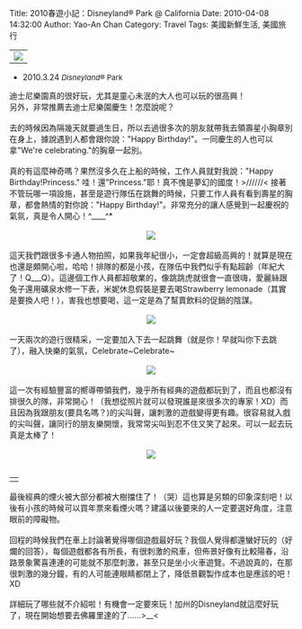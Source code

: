 Title: 2010春遊小記：Disneyland® Park @ California
Date: 2010-04-08 14:32:00
Author: Yao-An Chan
Category: Travel
Tags: 美國新鮮生活, 美國旅行


<div class='post'>
<table style="margin-left: auto; margin-right: auto; text-align: left; width: auto;"><tbody><tr align="center"><td><a href="http://picasaweb.google.com/lh/photo/yrfGNvPk6E8o1WVEEZ_KRw?feat=embedwebsite"><img src="http://lh3.ggpht.com/_mvtDPM7iODU/S7UvFQsg8dI/AAAAAAAAG30/OXNOuNSfme4/s400/N35_8115.jpg" /></a></td></tr></tbody></table><ul><li>2010.3.24 <span style="font-size: small;"><i>Disneyland</i>® Park</span></li></ul>迪士尼樂園真的很好玩，尤其是童心未泯的大人也可以玩的很高興！<br />另外，非常推薦去迪士尼樂園慶生！怎麼說呢？<br /><br />去的時候因為隔幾天就要過生日，所以去過很多次的朋友就帶我去領壽星小胸章別在身上，據說遇到人都會跟你說："Happy Birthday!"。一同慶生的人也可以拿"We're celebrating."的胸章一起別。<br /><br />真的有這麼神奇嗎？果然沒多久在上船的時候，工作人員就對我說："Happy Birthday!Princess." 哇！還"Princess."耶！真不愧是夢幻的國度！&gt;//////&lt; 接著不管玩哪一項設施，甚至是遊行隊伍在跳舞的時候，只要工作人員有看到壽星的胸章，都會熱情的對你說："Happy Birthday!"。非常充分的讓人感覺到一起慶祝的氣氛，真是令人開心！^____^*<br /><br /><div class="separator" style="clear: both; text-align: center;"><a href="http://picasaweb.google.com/lh/photo/8i2qTV7SuEk9C7cZuX_pIA?feat=embedwebsite" style="margin-left: 1em; margin-right: 1em;"><img src="http://lh4.ggpht.com/_mvtDPM7iODU/S7Uqer3o7EI/AAAAAAAAG0I/ZSQPLw4t2xc/s400/N35_8041.jpg" /></a></div><br />這天我們跟很多卡通人物拍照，如果我年紀很小，一定會超級高興的！就算是現在也還是頗開心啦，哈哈！排隊的都是小孩，在隊伍中我們似乎有點超齡（年紀大了！Q___Q）。這邊個工作人員都超敬業的，像跳跳虎就很會一直很嗨，愛麗絲跟兔子還用礦泉水修一下表，米妮休息假裝是要去喝Strawberry lemonade（其實是要換人吧！），害我也想要喝，這一定是為了幫賣飲料的促銷的陰謀。<br /><br /><div class="separator" style="clear: both; text-align: center;"><a href="http://picasaweb.google.com/lh/photo/aqWAGAX8NsazFNZ_e1TXkA?feat=embedwebsite" style="margin-left: 1em; margin-right: 1em;"><img src="http://lh3.ggpht.com/_mvtDPM7iODU/S7Us5W9Y82I/AAAAAAAAG2I/Cvn6Eh7TF1k/s400/N35_8078.jpg" /></a></div><br />一天兩次的遊行很精采，一定要加入下去一起跳舞（就是你！早就叫你下去跳了），融入快樂的氣氛，Celebrate~Celebrate~<br /><br /><div class="separator" style="clear: both; text-align: center;"><a href="http://picasaweb.google.com/lh/photo/9G5tv2BkkKuokD5MhIXNtw?feat=embedwebsite" style="margin-left: 1em; margin-right: 1em;"><img src="http://lh6.ggpht.com/_mvtDPM7iODU/S7Uo2Y4HTFI/AAAAAAAAGy4/LVwxHf4VtNk/s400/N35_8018.jpg" /></a></div><br />這一次有經驗豐富的嚮導帶領我們，幾乎所有經典的遊戲都玩到了，而且也都沒有排很久的隊，非常開心！（我想從照片就可以發現誰是來很多次的專家！XD）而且因為我跟朋友(要具名嗎？)的尖叫聲，讓刺激的遊戲變得更有趣。很容易就入戲的尖叫聲，讓同行的朋友樂開懷，我常常尖叫到忍不住又笑了起來。可以一起去玩真是太棒了！<br /><br /><div class="separator" style="clear: both; text-align: center;"><a href="http://picasaweb.google.com/lh/photo/Rb0Cj1l2stKt5vXvt7xTUQ?feat=embedwebsite" style="margin-left: 1em; margin-right: 1em;"><img src="http://lh4.ggpht.com/_mvtDPM7iODU/S7Uvt3bTFaI/AAAAAAAAG4s/14NW32qy7yE/s400/N35_8136.jpg" /></a></div><br /><table style="width: auto;"><tbody><tr><td></td></tr></tbody></table>最後經典的煙火被大部分都被大樹擋住了！（哭）這也算是另類的印象深刻吧！以後有小孩的時候可以買年票來看煙火嗎？建議以後要來的人一定要選好角度，注意眼前的障礙物。<br /><br />回程的時候我們在車上討論著覺得哪個遊戲最好玩？我個人覺得都還蠻好玩的（好爛的回答），每個遊戲都各有所長，有很刺激的飛車，但佈景好像有比較陽春，沿路景象驚喜連連的可能就不那麼刺激，甚至只是坐小火車遊覽。不過說真的，在那很刺激的幾分鐘，有的人可能連眼睛都閉上了，降低景觀製作成本也是應該的吧！XD<br /><br />詳細玩了哪些就不介紹啦！有機會一定要來玩！加州的Disneyland就這麼好玩了，現在開始想要去佛羅里達的了......&gt;__&lt;</div>
